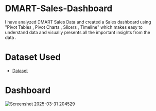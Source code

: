 # DMART-Sales-Dashboard
I have analyzed DMART Sales Data and created a Sales dashboard using "Pivot Tables , Pivot Charts , Slicers , Timeline" which makes easy to understand data and visually presents all the important insights from the data . 
# Dataset Used
- <a href="https://github.com/Karan7Singh/DMART-Sales-Dashboard/blob/main/DMART%20Sales%20Dashboard.xlsx">Dataset</a>

# Dashboard
![Screenshot 2025-03-31 204529](https://github.com/user-attachments/assets/10110f72-4897-423b-95cb-df6be634da85)

